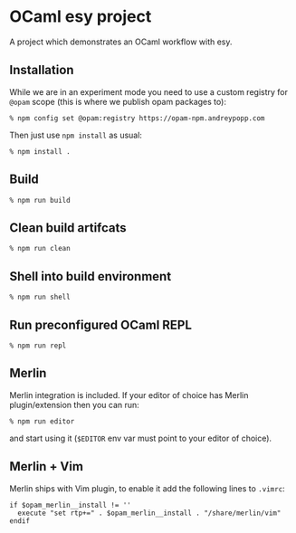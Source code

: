 # OCaml esy project

A project which demonstrates an OCaml workflow with esy.

## Installation

While we are in an experiment mode you need to use a custom registry for `@opam`
scope (this is where we publish opam packages to):

    % npm config set @opam:registry https://opam-npm.andreypopp.com

Then just use `npm install` as usual:

    % npm install .

## Build

    % npm run build

## Clean build artifcats

    % npm run clean

## Shell into build environment

    % npm run shell

## Run preconfigured OCaml REPL

    % npm run repl

## Merlin

Merlin integration is included. If your editor of choice has Merlin
plugin/extension then you can run:

    % npm run editor

and start using it (`$EDITOR` env var must point to your editor of choice).

## Merlin + Vim

Merlin ships with Vim plugin, to enable it add the following lines to `.vimrc`:

    if $opam_merlin__install != ''
      execute "set rtp+=" . $opam_merlin__install . "/share/merlin/vim"
    endif
